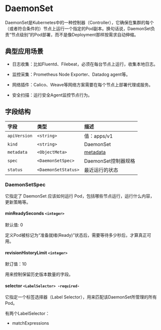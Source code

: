 # DaemonSet

DaemonSet是Kubernetes中的一种控制器（Controller），它确保在集群的每个（或者符合条件的）节点上运行一个指定的Pod副本。换句话说，DaemonSet负责“节点级别”的Pod部署，而不是像Deployment那样按需求自动伸缩。

## 典型应用场景

- 日志收集：比如Fluentd、Filebeat，必须在每台节点上运行，收集本地日志。

- 监控采集：Prometheus Node Exporter、Datadog agent等。

- 网络插件：Calico、Weave等网络方案需要在每个节点上部署代理或服务。

- 安全扫描：运行安全Agent监控节点行为。

## 字段结构

|字段      |类型         |描述       |
|:---------|:-----------|:----------|
|`apiVersion`|`<string>`|值：apps/v1|
|`kind`|`<string>`|DaemonSet|
|`metadata`|`<ObjectMeta>`|[metadata](/kubernetes/explain/Pod.md#metadata)|
|`spec`|`<DaemonSetSpec>`|DaemonSet控制器规格|
|`status`|`<DaemonSetStatus>`|最近运行的状态|

### DaemonSetSpec

它指定了 DaemonSet 应该如何运行 Pod，包括哪些节点运行，运行什么内容，更新策略等。

#### minReadySeconds `<integer>`

默认值: 0

定义Pod被标记为“准备就绪(Ready)”状态后，需要等待多少秒后，才算真正可用。

#### revisionHistoryLimit `<integer>`

默订值：10

用来控制保留历史版本数量的字段。

#### selector `<LabelSelector> -required-`

它指定一个标签选择器（Label Selector），用来匹配该DaemonSet所管理的所有Pod。

有两个LabelSelector：

- matchExpressions
